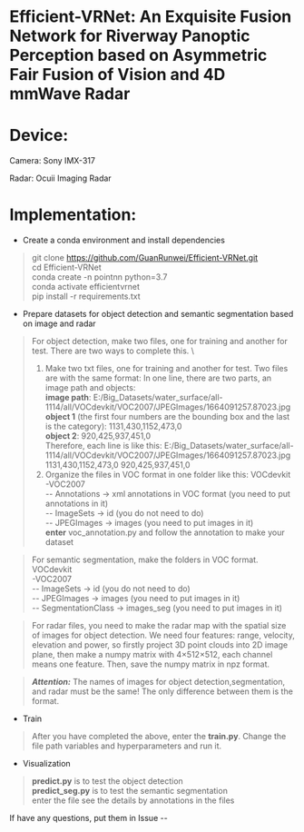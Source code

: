 # Efficient-VRNet: An Exquisite Fusion Network for Riverway Panoptic Perception based on Asymmetric Fair Fusion of Vision and 4D mmWave Radar

# Device:
Camera: Sony IMX-317

Radar: Ocuii Imaging Radar

# Implementation:

* Create a conda environment and install dependencies
> git clone https://github.com/GuanRunwei/Efficient-VRNet.git \
> cd Efficient-VRNet   \
> conda create -n pointnn python=3.7  \
> conda activate efficientvrnet   \
> pip install -r requirements.txt


* Prepare datasets for object detection and semantic segmentation based on image and radar

> For object detection, make two files, one for training and another for test. There are two ways to complete this. \
> 1. Make two txt files, one for training and another for test. Two files are with the same format: 
> In one line, there are two parts, an image path and objects:  
> **image path**: E:/Big_Datasets/water_surface/all-1114/all/VOCdevkit/VOC2007/JPEGImages/1664091257.87023.jpg  
> **object 1** (the first four numbers are the bounding box and the last is the category): 1131,430,1152,473,0   
> **object 2**: 920,425,937,451,0   
> Therefore, each line is like this: E:/Big_Datasets/water_surface/all-1114/all/VOCdevkit/VOC2007/JPEGImages/1664091257.87023.jpg 1131,430,1152,473,0 920,425,937,451,0 
> 2. Organize the files in VOC format in one folder like this: 
> VOCdevkit \
> -VOC2007  \
> -- Annotations -> xml annotations in VOC format (you need to put annotations in it)  \
> -- ImageSets -> id (you do not need to do)  \
> -- JPEGImages  -> images (you need to put images in it)  \
> **enter** voc_annotation.py and follow the annotation to make your dataset


> For semantic segmentation, make the folders in VOC format.
> VOCdevkit \
> -VOC2007  \
> -- ImageSets -> id (you do not need to do)  \
> -- JPEGImages  -> images (you need to put images in it)  \
> -- SegmentationClass -> images_seg (you need to put images in it)  


> For radar files, you need to make the radar map with the spatial size of images for object detection. 
We need four features: range, velocity, elevation and power, so firstly project 3D point clouds into 2D image plane,
then make a numpy matrix with 4×512×512, each channel means one feature. Then, save the numpy matrix in npz format.

> ***Attention:*** The names of images for object detection,segmentation, and radar must be the same!
The only difference between them is the format.

* Train

> After you have completed the above, enter the **train.py**. Change the file path variables and hyperparameters and run it.


* Visualization

> **predict.py** is to test the object detection  \
> **predict_seg.py** is to test the semantic segmentation  \
> enter the file see the details by annotations in the files

If have any questions, put them in Issue --


